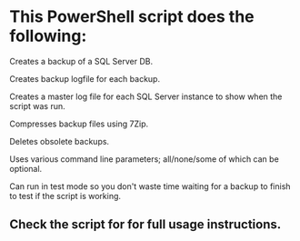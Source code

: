 # This PowerShell script does the following:

Creates a backup of a SQL Server DB.

Creates backup logfile for each backup.

Creates a master log file for each SQL Server instance to show when the script was run.

Compresses backup files using 7Zip.

Deletes obsolete backups.

Uses various command line parameters; all/none/some of which can be optional.

Can run in test mode so you don't waste time waiting for a backup to finish to test if the script is working.

## Check the script for for full usage instructions.